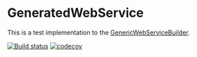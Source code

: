 # GeneratedWebService
This is a test implementation to the [GenericWebServiceBuilder](https://github.com/Lauchi/GenericWebServiceBuilder). 

[![Build status](https://ci.appveyor.com/api/projects/status/idso936chvxrknlm?svg=true)](https://ci.appveyor.com/project/Lauchi/generatedwebservice)
[![codecov](https://codecov.io/gh/Lauchi/GeneratedWebService/branch/master/graph/badge.svg)](https://codecov.io/gh/Lauchi/GeneratedWebService)

